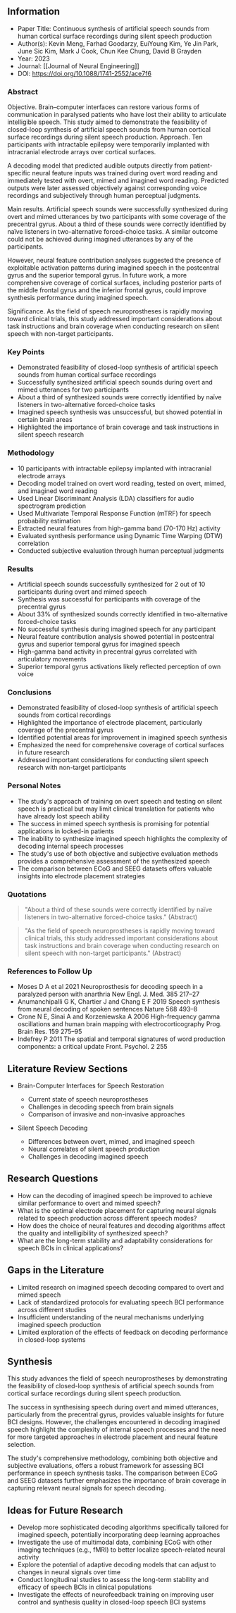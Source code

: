 ## Information

- Paper Title: Continuous synthesis of artificial speech sounds from human cortical surface recordings during silent speech production
- Author(s): Kevin Meng, Farhad Goodarzy, EuiYoung Kim, Ye Jin Park, June Sic Kim, Mark J Cook, Chun Kee Chung, David B Grayden
- Year: 2023
- Journal: [[Journal of Neural Engineering]]
- DOI: https://doi.org/10.1088/1741-2552/ace7f6

### Abstract

Objective. Brain–computer interfaces can restore various forms of communication in paralysed patients who have lost their ability to articulate intelligible speech. This study aimed to demonstrate the feasibility of closed-loop synthesis of artificial speech sounds from human cortical surface recordings during silent speech production. Approach. Ten participants with intractable epilepsy were temporarily implanted with intracranial electrode arrays over cortical surfaces. 

A decoding model that predicted audible outputs directly from patient-specific neural feature inputs was trained during overt word reading and immediately tested with overt, mimed and imagined word reading. Predicted outputs were later assessed objectively against corresponding voice recordings and subjectively through human perceptual judgments. 

Main results. Artificial speech sounds were successfully synthesized during overt and mimed utterances by two participants with some coverage of the precentral gyrus. About a third of these sounds were correctly identified by naïve listeners in two-alternative forced-choice tasks. A similar outcome could not be achieved during imagined utterances by any of the participants. 

However, neural feature contribution analyses suggested the presence of exploitable activation patterns during imagined speech in the postcentral gyrus and the superior temporal gyrus. In future work, a more comprehensive coverage of cortical surfaces, including posterior parts of the middle frontal gyrus and the inferior frontal gyrus, could improve synthesis performance during imagined speech. 

Significance. As the field of speech neuroprostheses is rapidly moving toward clinical trials, this study addressed important considerations about task instructions and brain coverage when conducting research on silent speech with non-target participants.

### Key Points

- Demonstrated feasibility of closed-loop synthesis of artificial speech sounds from human cortical surface recordings
- Successfully synthesized artificial speech sounds during overt and mimed utterances for two participants
- About a third of synthesized sounds were correctly identified by naïve listeners in two-alternative forced-choice tasks
- Imagined speech synthesis was unsuccessful, but showed potential in certain brain areas
- Highlighted the importance of brain coverage and task instructions in silent speech research

### Methodology

- 10 participants with intractable epilepsy implanted with intracranial electrode arrays
- Decoding model trained on overt word reading, tested on overt, mimed, and imagined word reading
- Used Linear Discriminant Analysis (LDA) classifiers for audio spectrogram prediction
- Used Multivariate Temporal Response Function (mTRF) for speech probability estimation
- Extracted neural features from high-gamma band (70-170 Hz) activity
- Evaluated synthesis performance using Dynamic Time Warping (DTW) correlation
- Conducted subjective evaluation through human perceptual judgments

### Results

- Artificial speech sounds successfully synthesized for 2 out of 10 participants during overt and mimed speech
- Synthesis was successful for participants with coverage of the precentral gyrus
- About 33% of synthesized sounds correctly identified in two-alternative forced-choice tasks
- No successful synthesis during imagined speech for any participant
- Neural feature contribution analysis showed potential in postcentral gyrus and superior temporal gyrus for imagined speech
- High-gamma band activity in precentral gyrus correlated with articulatory movements
- Superior temporal gyrus activations likely reflected perception of own voice

### Conclusions

- Demonstrated feasibility of closed-loop synthesis of artificial speech sounds from cortical recordings
- Highlighted the importance of electrode placement, particularly coverage of the precentral gyrus
- Identified potential areas for improvement in imagined speech synthesis
- Emphasized the need for comprehensive coverage of cortical surfaces in future research
- Addressed important considerations for conducting silent speech research with non-target participants

### Personal Notes

- The study's approach of training on overt speech and testing on silent speech is practical but may limit clinical translation for patients who have already lost speech ability
- The success in mimed speech synthesis is promising for potential applications in locked-in patients
- The inability to synthesize imagined speech highlights the complexity of decoding internal speech processes
- The study's use of both objective and subjective evaluation methods provides a comprehensive assessment of the synthesized speech
- The comparison between ECoG and SEEG datasets offers valuable insights into electrode placement strategies

### Quotations

> "About a third of these sounds were correctly identified by naïve listeners in two-alternative forced-choice tasks." (Abstract)

> "As the field of speech neuroprostheses is rapidly moving toward clinical trials, this study addressed important considerations about task instructions and brain coverage when conducting research on silent speech with non-target participants." (Abstract)

### References to Follow Up

- Moses D A et al 2021 Neuroprosthesis for decoding speech in a paralyzed person with anarthria New Engl. J. Med. 385 217–27
- Anumanchipalli G K, Chartier J and Chang E F 2019 Speech synthesis from neural decoding of spoken sentences Nature 568 493–8
- Crone N E, Sinai A and Korzeniewska A 2006 High-frequency gamma oscillations and human brain mapping with electrocorticography Prog. Brain Res. 159 275–95
- Indefrey P 2011 The spatial and temporal signatures of word production components: a critical update Front. Psychol. 2 255

## Literature Review Sections

- Brain-Computer Interfaces for Speech Restoration
  - Current state of speech neuroprostheses
  - Challenges in decoding speech from brain signals
  - Comparison of invasive and non-invasive approaches

- Silent Speech Decoding
  - Differences between overt, mimed, and imagined speech
  - Neural correlates of silent speech production
  - Challenges in decoding imagined speech

## Research Questions

- How can the decoding of imagined speech be improved to achieve similar performance to overt and mimed speech?
- What is the optimal electrode placement for capturing neural signals related to speech production across different speech modes?
- How does the choice of neural features and decoding algorithms affect the quality and intelligibility of synthesized speech?
- What are the long-term stability and adaptability considerations for speech BCIs in clinical applications?

## Gaps in the Literature

- Limited research on imagined speech decoding compared to overt and mimed speech
- Lack of standardized protocols for evaluating speech BCI performance across different studies
- Insufficient understanding of the neural mechanisms underlying imagined speech production
- Limited exploration of the effects of feedback on decoding performance in closed-loop systems

## Synthesis

This study advances the field of speech neuroprostheses by demonstrating the feasibility of closed-loop synthesis of artificial speech sounds from cortical surface recordings during silent speech production. 

The success in synthesising speech during overt and mimed utterances, particularly from the precentral gyrus, provides valuable insights for future BCI designs. However, the challenges encountered in decoding imagined speech highlight the complexity of internal speech processes and the need for more targeted approaches in electrode placement and neural feature selection. 

The study's comprehensive methodology, combining both objective and subjective evaluations, offers a robust framework for assessing BCI performance in speech synthesis tasks. The comparison between ECoG and SEEG datasets further emphasizes the importance of brain coverage in capturing relevant neural signals for speech decoding.

## Ideas for Future Research

- Develop more sophisticated decoding algorithms specifically tailored for imagined speech, potentially incorporating deep learning approaches
- Investigate the use of multimodal data, combining ECoG with other imaging techniques (e.g., fMRI) to better localize speech-related neural activity
- Explore the potential of adaptive decoding models that can adjust to changes in neural signals over time
- Conduct longitudinal studies to assess the long-term stability and efficacy of speech BCIs in clinical populations
- Investigate the effects of neurofeedback training on improving user control and synthesis quality in closed-loop speech BCI systems